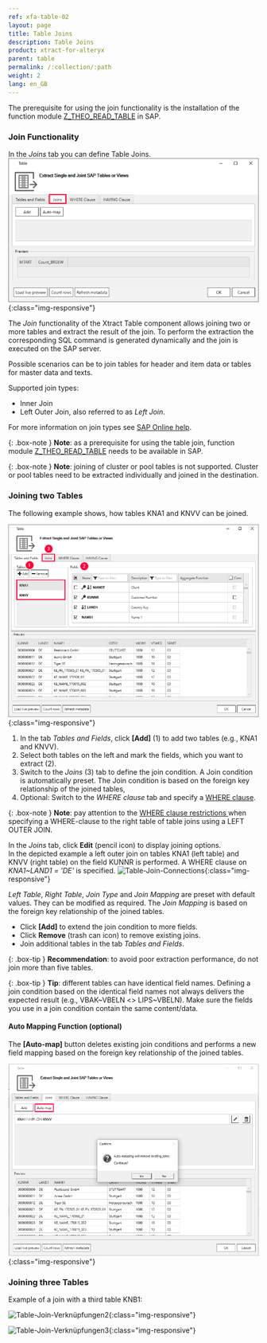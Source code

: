 ```yaml
---
ref: xfa-table-02
layout: page
title: Table Joins
description: Table Joins 
product: xtract-for-alteryx
parent: table
permalink: /:collection/:path
weight: 2
lang: en_GB
---
```

The prerequisite for using the join functionality is the installation of the function module [Z_THEO_READ_TABLE](../sap-customizing) in SAP.

### Join Functionality

In the *Joins* tab you can define Table Joins.
![Table join ](/img/content/table-join-tab.png){:class="img-responsive"}

<!---hier wurde kein include verwendet, weil die SAP Customizing Seite bei XFA keine Unterabschnitte hat - die Links passen nicht---->

The *Join* functionality of the Xtract Table component allows joining two or more tables and extract the result of the join. 
To perform the extraction the corresponding SQL command is generated dynamically and the join is executed on the SAP server. <br>

Possible scenarios can be to join tables for header and item data or tables for master data and texts. 

Supported join types:
- Inner Join
- Left Outer Join, also referred to as *Left Join*.

For more information on join types see [SAP Online help](https://help.sap.com/doc/saphelp_nwpi71/7.1/en-US/cf/21ec77446011d189700000e8322d00/content.htm?no_cache=true). <br>


{: .box-note }
**Note**: as a prerequisite for using the table join, function module [Z_THEO_READ_TABLE](../sap-customizing) needs to be available in SAP. <br> 

{: .box-note }
**Note**: joining of cluster or pool tables is not supported. Cluster or pool tables need to be extracted individually and joined in the destination.


### Joining two Tables
The following example shows, how tables KNA1 and KNVV can be joined.

![Table join steps](/img/content/join_steps_1.png){:class="img-responsive"}

1. In the tab *Tables and Fields*, click **[Add]** (1) to add two tables (e.g., KNA1 and KNVV).
2. Select both tables on the left and mark the fields, which you want to extract (2). 
3. Switch to the *Joins* (3) tab to define the join condition. A Join condition is automatically preset. The Join condition is based on the foreign key relationship of the joined tables, 
4. Optional: Switch to the *WHERE clause* tab and specify a [WHERE clause](./where-clause).

{: .box-note }
**Note**: pay attention to the [WHERE clause restrictions ](./where-clause#where-clause-restrictions) when specifying a WHERE-clause to the right table of table joins using a LEFT OUTER JOIN.

In the *Joins* tab, click **Edit** (pencil icon) to display joining options. <br>
In the depicted example a left outer join on tables KNA1 (left table) and KNVV (right table) on the field KUNNR is performed. A WHERE clause on *KNA1~LAND1 = 'DE'* is specified. 
![Table-Join-Connections](/img/content/join_verknüpfungen_01.png){:class="img-responsive"}

*Left Table*, *Right Table*, *Join Type* and *Join Mapping* are preset with default values. They can be modified as required. The *Join Mapping* is based on the foreign key relationship of the joined tables.<br>
- Click **[Add]** to extend the join condition to more fields. 
- Click **Remove** (trash can icon) to remove existing joins. 
- Join additional tables in the tab *Tables and Fields*. 

{: .box-tip }
**Recommendation**: to avoid poor extraction performance, do not join more than five tables.

{: .box-tip }
**Tip**: different tables can have identical field names. Defining a join condition based on the identical field names not always delivers the expected result (e.g., VBAK~VBELN <> LIPS~VBELN).
Make sure the fields you use in a join condition contain the same content/data.


#### Auto Mapping Function (optional)

The **[Auto-map]** button deletes existing join conditions and performs a new field mapping based on the foreign key relationship of the joined tables. 

![Table-Join-Automapping](/img/content/join_automap.png){:class="img-responsive"}




### Joining three Tables
Example of a join with a third table KNB1:

![Table-Join-Verknüpfungen2](/img/content/join_verknüpfungen_02.png){:class="img-responsive"}

![Table-Join-Verknüpfungen3](/img/content/join_verknüpfungen_03.png){:class="img-responsive"}

   

